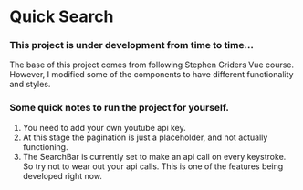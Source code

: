# Quick Search

### This project is under development from time to time...
  The base of this project comes from following Stephen Griders Vue course. However, I modified some of the components to have different functionality and styles.

### Some quick notes to run the project for yourself.

1. You need to add your own youtube api key.
2. At this stage the pagination is just a placeholder, and not actually functioning.
3. The SearchBar is currently set to make an api call on every keystroke. So try not to wear out your api calls. This is one of the features being developed right now.
